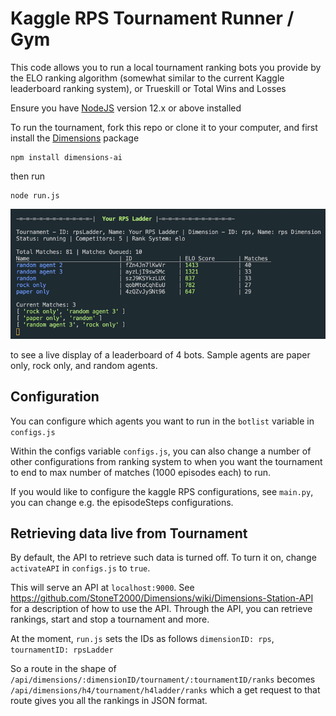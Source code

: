 # Kaggle RPS Tournament Runner / Gym

This code allows you to run a local tournament ranking bots you provide by the ELO ranking algorithm (somewhat similar to the current Kaggle leaderboard ranking system), or Trueskill or Total Wins and Losses

Ensure you have [NodeJS](https://nodejs.org/) version 12.x or above installed

To run the tournament, fork this repo or clone it to your computer, and first install the [Dimensions](https://github.com/stonet2000/dimensions) package

```
npm install dimensions-ai
```

then run

```
node run.js
```

![rps-tourney](assets/rps-tourney.gif)

to see a live display of a leaderboard of 4 bots. Sample agents are paper only, rock only, and random agents.

## Configuration

You can configure which agents you want to run in the `botlist` variable in `configs.js`

Within the configs variable `configs.js`, you can also change a number of other configurations from ranking system to when you want the tournament to end to max number of matches (1000 episodes each) to run.

If you would like to configure the kaggle RPS configurations, see `main.py`, you can change e.g. the episodeSteps configurations.

## Retrieving data live from Tournament

By default, the API to retrieve such data is turned off. To turn it on, change `activateAPI` in `configs.js` to `true`.

This will serve an API at `localhost:9000`. See https://github.com/StoneT2000/Dimensions/wiki/Dimensions-Station-API for a description of how to use the API. Through the API, you can retrieve rankings, start and stop a tournament and more.

At the moment, `run.js` sets the IDs as follows
`dimensionID: rps`, `tournamentID: rpsLadder`

So a route in the shape of `/api/dimensions/:dimensionID/tournament/:tournamentID/ranks` becomes `/api/dimensions/h4/tournament/h4ladder/ranks` which a get request to that route gives you all the rankings in JSON format.
